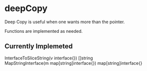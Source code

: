 deepCopy
========

Deep Copy is useful when one wants more than the pointer.

Functions are implemented as needed.

## Currently Implemeted  
InterfaceToSliceString(v interface{}) []string   
MapStringInterface(m map[string]interface{}) map[string]interface{}  
